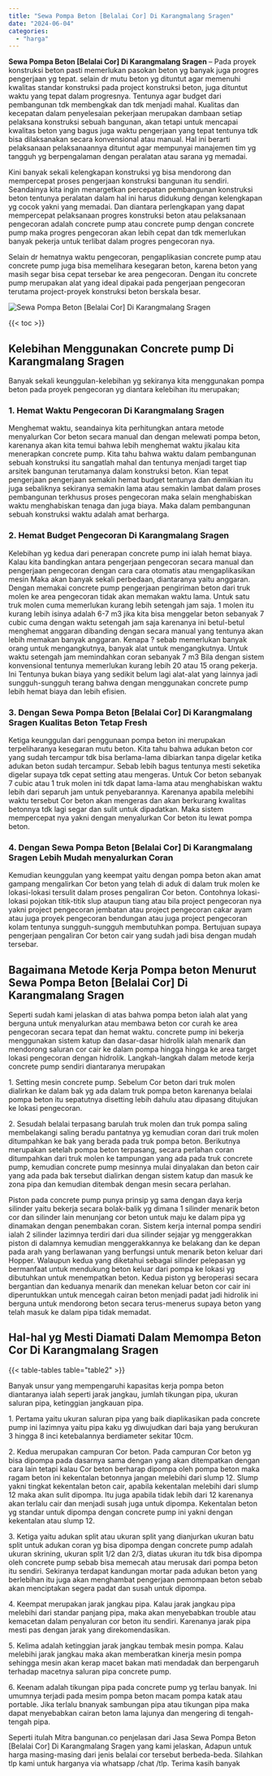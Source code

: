 ```yaml
---
title: "Sewa Pompa Beton [Belalai Cor] Di Karangmalang Sragen"
date: "2024-06-04"
categories: 
  - "harga"
---
```


**Sewa Pompa Beton \[Belalai Cor\] Di Karangmalang Sragen** – Pada proyek konstruksi beton pasti memerlukan pasokan beton yg banyak juga progres pengerjaan yg tepat. selain dr mutu beton yg dituntut agar memenuhi kwalitas standar konstruksi pada project konstruksi beton, juga dituntut waktu yang tepat dalam progresnya. Tentunya agar budget dari pembangunan tdk membengkak dan tdk menjadi mahal. Kualitas dan kecepatan dalam penyelesaian pekerjaan merupakan dambaan setiap pelaksana konstruksi sebuah bangunan, akan tetapi untuk mencapai kwalitas beton yang bagus juga waktu pengerjaan yang tepat tentunya tdk bisa dilaksanakan secara konvensional atau manual. Hal ini berarti pelaksanaan pelaksanaannya dituntut agar mempunyai manajemen tim yg tangguh yg berpengalaman dengan peralatan atau sarana yg memadai.

Kini banyak sekali kelengkapan konstruksi yg bisa mendorong dan mempercepat proses pengerjaan konstruksi bangunan itu sendiri. Seandainya kita ingin menargetkan percepatan pembangunan konstruksi beton tentunya peralatan dalam hal ini harus didukung dengan kelengkapan yg cocok yakni yang memadai. Dan diantara perlengkapan yang dapat mempercepat pelaksanaan progres konstruksi beton atau pelaksanaan pengecoran adalah concrete pump atau concrete pump dengan concrete pump maka progres pengecoran akan lebih cepat dan tdk memerlukan banyak pekerja untuk terlibat dalam progres pengecoran nya.

Selain dr hematnya waktu pengecoran, pengaplikasian concrete pump atau concrete pump juga bisa memelihara kesegaran beton, karena beton yang masih segar bisa cepat tersebar ke area pengecoran. Dengan itu concrete pump merupakan alat yang ideal dipakai pada pengerjaan pengecoran terutama project-proyek konstruksi beton berskala besar.

![Sewa Pompa Beton [Belalai Cor] Di Karangmalang Sragen](/images/sewa-concrete-pump-25.png)

{{< toc >}}

## Kelebihan Menggunakan Concrete pump Di Karangmalang Sragen

Banyak sekali keunggulan-kelebihan yg sekiranya kita menggunakan pompa beton pada proyek pengecoran yg diantara kelebihan itu merupakan;

### 1\. Hemat Waktu Pengecoran Di Karangmalang Sragen

Menghemat waktu, seandainya kita perhitungkan antara metode menyalurkan Cor beton secara manual dan dengan melewati pompa beton, karenanya akan kita temui bahwa lebih menghemat waktu jikalau kita menerapkan concrete pump. Kita tahu bahwa waktu dalam pembangunan sebuah konstruksi itu sangatlah mahal dan tentunya menjadi target tiap arsitek bangunan terutamanya dalam konstruksi beton. Kian tepat pengerjaan pengerjaan semakin hemat budget tentunya dan demikian itu juga sebaliknya sekiranya semakin lama atau semakin lambat dalam proses pembangunan terkhusus proses pengecoran maka selain menghabiskan waktu menghabiskan tenaga dan juga biaya. Maka dalam pembangunan sebuah konstruksi waktu adalah amat berharga.

### 2\. Hemat Budget Pengecoran Di Karangmalang Sragen

Kelebihan yg kedua dari penerapan concrete pump ini ialah hemat biaya. Kalau kita bandingkan antara pengerjaan pengecoran secara manual dan pengerjaan pengecoran dengan cara cara otomatis atau mengaplikasikan mesin Maka akan banyak sekali perbedaan, diantaranya yaitu anggaran. Dengan memakai concrete pump pengerjaan pengiriman beton dari truk molen ke area pengecoran tidak akan memakan waktu lama. Untuk satu truk molen cuma memerlukan kurang lebih setengah jam saja. 1 molen itu kurang lebih isinya adalah 6-7 m3 jika kita bisa menggelar beton sebanyak 7 cubic cuma dengan waktu setengah jam saja karenanya ini betul-betul menghemat anggaran dibanding dengan secara manual yang tentunya akan lebih memakan banyak anggaran. Kenapa ? sebab memerlukan banyak orang untuk mengangkutnya, banyak alat untuk mengangkutnya. Untuk waktu setengah jam memindahkan coran sebanyak 7 m3 Bila dengan sistem konvensional tentunya memerlukan kurang lebih 20 atau 15 orang pekerja. Ini Tentunya bukan biaya yang sedikit belum lagi alat-alat yang lainnya jadi sungguh-sungguh terang bahwa dengan menggunakan concrete pump lebih hemat biaya dan lebih efisien.

### 3\. Dengan Sewa Pompa Beton \[Belalai Cor\] Di Karangmalang Sragen Kualitas Beton Tetap Fresh

Ketiga keunggulan dari penggunaan pompa beton ini merupakan terpeliharanya kesegaran mutu beton. Kita tahu bahwa adukan beton cor yang sudah tercampur tdk bisa berlama-lama dibiarkan tanpa digelar ketika adukan beton sudah tercampur. Sebab lebih bagus tentunya mesti seketika digelar supaya tdk cepat setting atau mengeras. Untuk Cor beton sebanyak 7 cubic atau 1 truk molen ini tdk dapat lama-lama atau menghabiskan waktu lebih dari separuh jam untuk penyebarannya. Karenanya apabila melebihi waktu tersebut Cor beton akan mengeras dan akan berkurang kwalitas betonnya tdk lagi segar dan sulit untuk dipadatkan. Maka sistem mempercepat nya yakni dengan menyalurkan Cor beton itu lewat pompa beton.

### 4\. Dengan Sewa Pompa Beton \[Belalai Cor\] Di Karangmalang Sragen Lebih Mudah menyalurkan Coran

Kemudian keunggulan yang keempat yaitu dengan pompa beton akan amat gampang mengalirkan Cor beton yang telah di aduk di dalam truk molen ke lokasi-lokasi tersulit dalam proses pengaliran Cor beton. Contohnya lokasi-lokasi pojokan titik-titik slup ataupun tiang atau bila project pengecoran nya yakni project pengecoran jembatan atau project pengecoran cakar ayam atau juga proyek pengecoran bendungan atau juga project pengecoran kolam tentunya sungguh-sungguh membutuhkan pompa. Bertujuan supaya pengerjaan pengaliran Cor beton cair yang sudah jadi bisa dengan mudah tersebar.

## Bagaimana Metode Kerja Pompa beton Menurut Sewa Pompa Beton \[Belalai Cor\] Di Karangmalang Sragen

Seperti sudah kami jelaskan di atas bahwa pompa beton ialah alat yang berguna untuk menyalurkan atau membawa beton cor curah ke area pengecoran secara tepat dan hemat waktu. concrete pump ini bekerja menggunakan sistem katup dan dasar-dasar hidrolik ialah menarik dan mendorong saluran cor cair ke dalam pompa hingga hingga ke area target lokasi pengecoran dengan hidrolik. Langkah-langkah dalam metode kerja concrete pump sendiri diantaranya merupakan

1\. Setting mesin concrete pump. Sebelum Cor beton dari truk molen dialirkan ke dalam bak yg ada dalam truk pompa beton karenanya belalai pompa beton itu sepatutnya disetting lebih dahulu atau dipasang ditujukan ke lokasi pengecoran.

2\. Sesudah belalai terpasang barulah truk molen dan truk pompa saling membelakangi saling beradu pantatnya yg kemudian coran dari truk molen ditumpahkan ke bak yang berada pada truk pompa beton. Berikutnya merupakan setelah pompa beton terpasang, secara perlahan coran ditumpahkan dari truk molen ke tampungan yang ada pada truk concrete pump, kemudian concrete pump mesinnya mulai dinyalakan dan beton cair yang ada pada bak tersebut dialirkan dengan sistem katup dan masuk ke zona pipa dan kemudian ditembak dengan mesin secara perlahan.

Piston pada concrete pump punya prinsip yg sama dengan daya kerja silinder yaitu bekerja secara bolak-balik yg dimana 1 silinder menarik beton cor dan silinder lain menunjang cor beton untuk maju ke dalam pipa yg dinamakan dengan penembakan coran. Sistem kerja internal pompa sendiri ialah 2 silinder lazimnya terdiri dari dua silinder sejajar yg menggerakkan piston di dalamnya kemudian menggerakkannya ke belakang dan ke depan pada arah yang berlawanan yang berfungsi untuk menarik beton keluar dari Hopper. Walaupun kedua yang diketahui sebagai silinder pelepasan yg bermanfaat untuk mendukung beton keluar dari pompa ke lokasi yg dibutuhkan untuk menempatkan beton. Kedua piston yg beroperasi secara bergantian dan keduanya menarik dan menekan keluar beton cor cair ini diperuntukkan untuk mencegah cairan beton menjadi padat jadi hidrolik ini berguna untuk mendorong beton secara terus-menerus supaya beton yang telah masuk ke dalam pipa tidak memadat.

## Hal-hal yg Mesti Diamati Dalam Memompa Beton Cor Di Karangmalang Sragen

{{< table-tables table="table2" >}}

Banyak unsur yang mempengaruhi kapasitas kerja pompa beton diantaranya ialah seperti jarak jangkau, jumlah tikungan pipa, ukuran saluran pipa, ketinggian jangkauan pipa.

1\. Pertama yaitu ukuran saluran pipa yang baik diaplikasikan pada concrete pump ini lazimnya yaitu pipa kaku yg diwujudkan dari baja yang berukuran 3 hingga 8 inci ketebalannya berdiameter sekitar 10cm.

2\. Kedua merupakan campuran Cor beton. Pada campuran Cor beton yg bisa dipompa pada dasarnya sama dengan yang akan ditempatkan dengan cara lain tetapi kalau Cor beton berharap dipompa oleh pompa beton maka ragam beton ini kekentalan betonnya jangan melebihi dari slump 12. Slump yakni tingkat kekentalan beton cair, apabila kekentalan melebihi dari slump 12 maka akan sulit dipompa. Itu juga apabila tidak lebih dari 12 karenanya akan terlalu cair dan menjadi susah juga untuk dipompa. Kekentalan beton yg standar untuk dipompa dengan concrete pump ini yakni dengan kekentalan atau slump 12.

3\. Ketiga yaitu adukan split atau ukuran split yang dianjurkan ukuran batu split untuk adukan coran yg bisa dipompa dengan concrete pump adalah ukuran skrining, ukuran split 1/2 dan 2/3, diatas ukuran itu tdk bisa dipompa oleh concrete pump sebab bisa memecah atau merusak dari pompa beton itu sendiri. Sekiranya terdapat kandungan mortar pada adukan beton yang berlebihan itu juga akan menghambat pengerjaan pemompaan beton sebab akan menciptakan segera padat dan susah untuk dipompa.

4\. Keempat merupakan jarak jangkau pipa. Kalau jarak jangkau pipa melebihi dari standar panjang pipa, maka akan menyebabkan trouble atau kemacetan dalam penyaluran cor beton itu sendiri. Karenanya jarak pipa mesti pas dengan jarak yang direkomendasikan.

5\. Kelima adalah ketinggian jarak jangkau tembak mesin pompa. Kalau melebihi jarak jangkau maka akan memberatkan kinerja mesin pompa sehingga mesin akan kerap macet bakan mati mendadak dan berpengaruh terhadap macetnya saluran pipa concrete pump.

6\. Keenam adalah tikungan pipa pada concrete pump yg terlau banyak. Ini umumnya terjadi pada mesim pompa beton macam pompa katak atau portable. Jika terlalu bnanyak sambungan pipa atau tikungan pipa maka dapat menyebabkan cairan beton lama lajunya dan mengering di tengah-tengah pipa.

Seperti itulah Mitra bangunan.co penjelasan dari Jasa Sewa Pompa Beton \[Belalai Cor\] Di Karangmalang Sragen yang kami jelaskan, Adapun untuk harga masing-masing dari jenis belalai cor tersebut berbeda-beda. Silahkan tlp kami untuk harganya via whatsapp /chat /tlp. Terima kasih banyak
